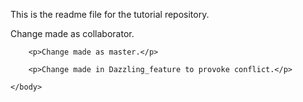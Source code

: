 This is the readme file for the tutorial repository.
<!--Change added in dazzling_feature branch.-->
<html>
	<head>
		<title>
			Main Page
		</title>
	</head>
	<body>
		<p>Change made as collaborator.</p>

		<p>Change made as master.</p>

		<p>Change made in Dazzling_feature to provoke conflict.</p>

	</body>
</html>